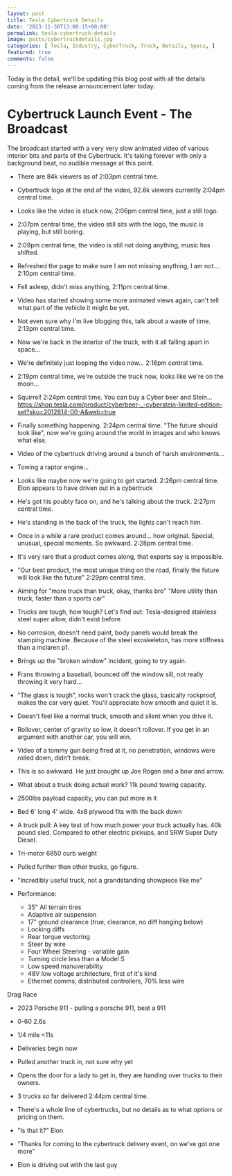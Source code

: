 ```yaml
---
layout: post
title: Tesla Cybertruck Details
date: '2023-11-30T13:00:15+00:00'
permalink: tesla-cybertruck-details
image: posts/cybertruckdetails.jpg
categories: [ Tesla, Industry, CyberTruck, Truck, Details, Specs, ]
featured: true
comments: false 
---
```

Today is the detail, we'll be updating this blog post with all the details coming from the release announcement later today.

# Cybertruck Launch Event - The Broadcast
The broadcast started with a very very slow animated video of various interior bits and parts of the Cybertruck. It's taking forever with only a background beat, no audible message at this point.

- There are 84k viewers as of 2:03pm central time.

- Cybertruck logo at the end of the video, 92.6k viewers currently 2:04pm central time.

- Looks like the video is stuck now, 2:06pm central time, just a still logo.

- 2:07pm central time, the video still sits with the logo, the music is playing, but still boring.

- 2:09pm central time, the video is still not doing anything, music has shifted.

- Refreshed the page to make sure I am not missing anything, I am not.... 2:10pm central time.

- Fell asleep, didn't miss anything, 2:11pm central time.

- Video has started showing some more animated views again, can't tell what part of the vehicle it might be yet.  

- Not even sure why I'm live blogging this, talk about a waste of time. 2:13pm central time.

- Now we're back in the interior of the truck, with it all falling apart in space... 

- We're definitely just looping the video now... 2:16pm central time.

- 2:19pm central time, we're outside the truck now, looks like we're on the moon...

- Squirrel! 2:24pm central time. You can buy a Cyber beer and Stein... https://shop.tesla.com/product/cyberbeer-_-cyberstein-limited-edition-set?sku=2012814-00-A&web=true 

- Finally something happening. 2:24pm central time. "The future should look like", now we're going around the world in images and who knows what else.

- Video of the cybertruck driving around a bunch of harsh environments... 

- Towing a raptor engine...

- Looks like maybe now we're going to get started. 2:26pm central time. Elon appears to have driven out in a cybertruck

- He's got his poubty face on, and he's talking about the truck. 2:27pm central time.

- He's standing in the back of the truck, the lights can't reach him. 

- Once in a while a rare product comes around... how original. Special, unusual, special moments. So awkward. 2:28pm central time.

- It's very rare that a product comes along, that experts say is impossible.

- "Our best product, the most unique thing on the road, finally the future will look like the future" 2:29pm central time.

- Aiming for "more truck than truck, okay, thanks bro" "More utility than truck, faster than a sports car"

- Trucks are tough, how tough? Let's find out: Tesla-designed stainless steel super allow, didn't exist before

- No corrosion, doesn't need paint, body panels would break the stamping machine. Because of the steel exoskeleton, has more stiffness than a mclaren p1.

- Brings up the "broken window" incident, going to try again.

- Frans throwing a baseball, bounced off the window sill, not really throwing it very hard...

- "The glass is tough", rocks won't crack the glass, basically rockproof, makes the car very quiet. You'll appreciate how smooth and quiet it is.

- Doesn't feel like a normal truck, smooth and silent when you drive it.

- Rollover, center of gravity so low, it doesn't rollover. If you get in an argument with another car, you will win.

- Video of a tommy gun being fired at it, no penetration, windows were rolled down, didn't break.

- This is so awkward. He just brought up Joe Rogan and a bow and arrow.

- What about a truck doing actual work? 11k pound towing capacity.

- 2500lbs payload capacity, you can put more in it

- Bed 6' long 4' wide. 4x8 plywood fits with the back down

- A truck pull: A key test of how much power your truck actually has. 40k pound sled. Compared to other electric pickups, and SRW Super Duty Diesel. 

- Tri-motor 6850 curb weight

- Pulled further than other trucks, go figure.

- "Incredibly useful truck, not a grandstanding showpiece like me" 

- Performance: 
  - 35" All terrain tires
  - Adaptive air suspension 
  - 17" ground clearance (true, clearance, no diff hanging below)
  - Locking diffs
  - Rear torque vectoring
  - Steer by wire
  - Four Wheel Steering - variable gain 
  - Turning circle less than a Model S 
  - Low speed manuverability
  - 48V low voltage architecture, first of it's kind
  - Ethernet comms, distributed controllers, 70% less wire
  
Drag Race
- 2023 Porsche 911 - pulling a porsche 911, beat a 911
- 0-60 2.6s
- 1/4 mile <11s

- Deliveries begin now

- Pulled another truck in, not sure why yet 

- Opens the door for a lady to get in, they are handing over trucks to their owners.

- 3 trucks so far delivered 2:44pm central time.

- There's a whole line of cybertrucks, but no details as to what options or pricing on them.

- "Is that it?" Elon 

- "Thanks for coming to the cybertruck delivery event, on we've got one more"

- Elon is driving out with the last guy

